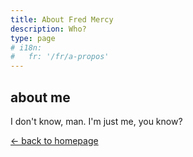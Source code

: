 ```yaml
---
title: About Fred Mercy
description: Who?
type: page
# i18n:
#   fr: '/fr/a-propos'
---
```


## about me

I don't know, man. I'm just me, you know?

<a href="/" class="button">← back to homepage</a>
